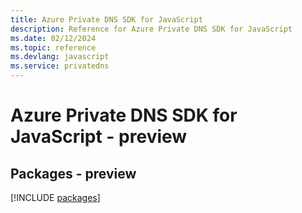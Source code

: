 ```yaml
---
title: Azure Private DNS SDK for JavaScript
description: Reference for Azure Private DNS SDK for JavaScript
ms.date: 02/12/2024
ms.topic: reference
ms.devlang: javascript
ms.service: privatedns
---
```

# Azure Private DNS SDK for JavaScript - preview
## Packages - preview
[!INCLUDE [packages](private-dns-index.md)]